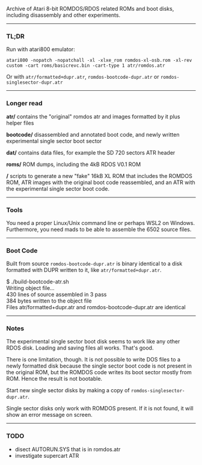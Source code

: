 Archive of Atari 8-bit ROMDOS/RDOS related ROMs and boot disks, including disassembly and other experiments.

---

### TL;DR

Run with atari800 emulator:

``atari800 -nopatch -nopatchall -xl -xlxe_rom romdos-xl-osb.rom -xl-rev custom -cart roms/basicrevc.bin -cart-type 1 atr/romdos.atr``

Or with ``atr/formatted+dupr.atr``, ``romdos-bootcode-dupr.atr`` or ``romdos-singlesector-dupr.atr``

---

### Longer read

__atr/__
  contains the "original" romdos atr and images formatted by it plus helper files

__bootcode/__
  disassembled and annotated boot code, and newly written experimental single sector boot sector

__dat/__
  contains data files, for example the SD 720 sectors ATR header

__roms/__
  ROM dumps, including the 4kB RDOS V0.1 ROM

__/__
  scripts to generate a new "fake" 16kB XL ROM that includes the ROMDOS ROM, ATR images with the original boot code reassembled, and an ATR with the experimental single sector boot code.
  
---
  
### Tools
  
You need a proper Linux/Unix command line or perhaps WSL2 on Windows. Furthermore, you need mads to be able to assemble the 6502 source files.
  
---

### Boot Code

Built from source ``romdos-bootcode-dupr.atr`` is binary identical to a disk formatted with DUPR written to it, like ``atr/formatted+dupr.atr``.

$ ./build-bootcode-atr.sh   
Writing object file...   
430 lines of source assembled in 3 pass   
384 bytes written to the object file   
Files atr/formatted+dupr.atr and romdos-bootcode-dupr.atr are identical   

---
 
### Notes
  
The experimental single sector boot disk seems to work like any other RDOS disk. Loading and saving files all works. That's good.
  
There is one limitation, though.
It is not possible to write DOS files to a newly formatted disk
because the single sector boot code is not present in the original ROM, but the ROMDOS code writes its boot sector mostly from ROM.
Hence the result is not bootable.

Start new single sector disks by making a copy of ``romdos-singlesector-dupr.atr``.
  
Single sector disks only work with ROMDOS present. If it is not found, it will show an error message on screen.
  
---

### TODO

* disect AUTORUN.SYS that is in romdos.atr
* investigate supercart ATR
